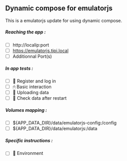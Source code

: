 ## Dynamic compose for emulatorjs
This is a emulatorjs update for using dynamic compose.
##### Reaching the app :
- [ ] http://localip:port
- [ ] https://emulatorjs.tipi.local
- [ ] Additionnal Port(s)
##### In app tests :
- [ ] 📝 Register and log in
- [ ] 🖱 Basic interaction
- [ ] 🌆 Uploading data
- [ ] 🔄 Check data after restart
##### Volumes mapping :
- [ ] ${APP_DATA_DIR}/data/emulatorjs-config:/config
- [ ] ${APP_DATA_DIR}/data/emulatorjs:/data
##### Specific instructions :
- [ ] 🌳 Environment
